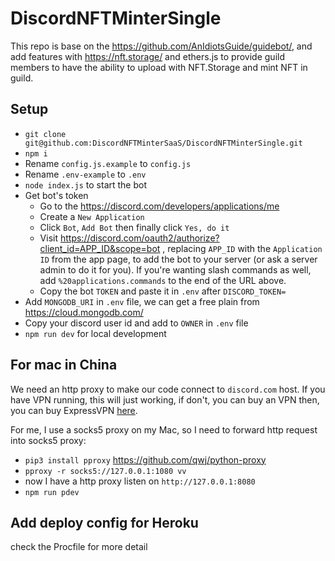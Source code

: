 # DiscordNFTMinterSingle

This repo is base on the <https://github.com/AnIdiotsGuide/guidebot/>, and add features with <https://nft.storage/> and ethers.js to provide guild members to have the ability to upload with NFT.Storage and mint NFT in guild.

## Setup

* `git clone git@github.com:DiscordNFTMinterSaaS/DiscordNFTMinterSingle.git`
* `npm i`
* Rename `config.js.example` to `config.js`
* Rename `.env-example` to `.env`
* `node index.js` to start the bot
* Get bot's token
  * Go to the <https://discord.com/developers/applications/me>
  * Create a `New Application`
  * Click `Bot`, `Add Bot` then finally click `Yes, do it`
  * Visit <https://discord.com/oauth2/authorize?client_id=APP_ID&scope=bot> , replacing `APP_ID` with the `Application ID` from the app page, to add the bot to your server (or ask a server admin to do it for you). If you're wanting slash commands as well, add `%20applications.commands` to the end of the URL above.
  * Copy the bot `TOKEN` and paste it in `.env` after `DISCORD_TOKEN=`
* Add `MONGODB_URI` in `.env` file, we can get a free plain from <https://cloud.mongodb.com/>
* Copy your discord user id and add to `OWNER` in `.env` file
* `npm run dev` for local development

## For mac in China

We need an http proxy to make our code connect to `discord.com` host.
If you have VPN running, this will just working, if don't, you can buy an VPN then, you can buy ExpressVPN [here](https://www.expressrefer.com/refer-a-friend/30-days-free?referrer_id=87831900&utm_campaign=referrals&utm_medium=copy_link&utm_source=referral_dashboard).

For me, I use a socks5 proxy on my Mac, so I need to forward http request into socks5 proxy:

* `pip3 install pproxy` <https://github.com/qwj/python-proxy>
* `pproxy -r socks5://127.0.0.1:1080 vv`
* now I have a http proxy listen on `http://127.0.0.1:8080`
* `npm run pdev`

## Add deploy config for Heroku

check the Procfile for more detail
